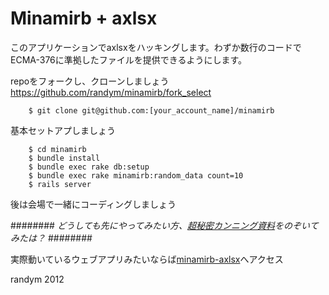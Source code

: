 # Minamirb + axlsx #
このアプリケーションでaxlsxをハッキングします。わずか数行のコードでECMA-376に準拠したファイルを提供できるようにします。

repoをフォークし、クローンしましょう
https://github.com/randym/minamirb/fork_select
```shell
    $ git clone git@github.com:[your_account_name]/minamirb
```
基本セットアプしましょう
```shell
    $ cd minamirb
    $ bundle install
    $ bundle exec rake db:setup
    $ bundle exec rake minamirb:random_data count=10
    $ rails server
```
後は会場で一緒にコーディングしましょう

######## _どうしても先にやってみたい方、[超秘密カンニング資料](http://minamirb-axlsx.herokuapp.com/himitsu.html)をのぞいてみたは？_ ########

実際動いているウェブアプリみたいならば[minamirb-axlsx](http://minamirb-axles.herokuapp.com)へアクセス


randym 2012


